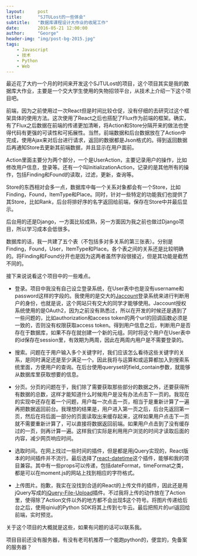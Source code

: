 ```yaml
---
layout:     post
title:      "SJTULost的一些体会"
subtitle:   "数据库课程设计大作业的收尾工作"
date:       2016-05-21 12:00:00
author:     "George"
header-img: "img/post-bg-2015.jpg"
tags:
    - Javascript
    - 技术
    - Python
    - Web
---
```


最近花了大约一个月的时间来开发这个SJTULost的项目，这个项目其实是我的数据库大作业，主要是一个交大学生使用的失物招领平台，从技术上介绍一下这个项目吧。

前端，因为之前使用过一次React但是时间比较仓促，没有仔细的去研究过这个框架具体的使用方法。这次使用了React之后也搭配了Flux作为前端的框架。确实，有了Flux之后数据在前端的传递更加清晰，将Action和Store分隔开来的做法也使得代码有更强的可读性和可拓展性。当然，前端数据和后台数据放在了Action中完成，使用Ajax来对后台进行请求，返回的数据都是Json格式的。得到返回数据后再通知Store去更新其前端数据，并且显示在用户面前。

Action里面主要分为两个部分，一个是UserAction，主要记录用户的操作，比如修改用户信息，登录等。还有一个叫InitializationAction，记录的是其他所有的操作，包括Finding和Found的读取，过滤，更新，查询等。

Store的东西相对会多一点，数据库中每一个关系对象都会有一个Store，比如Finding，Found，ItemType和Place。同时，针对一些特定的功能我们也提供了其Store，比如Rank，后台将排好序的名字返回给前端，保存在Store中并最后显示。

后台用的还是Django，一方面比较成熟，另一方面因为我之前也做过Django项目，所以学习成本会低很多。

数据库的话，我一共建了五个表（不包括多对多关系的第三张表）。分别是Finding，Found，User，ItemType和Place。各个表之间的关系还是比较明确的。将Finding和Found分开也是因为这两者虽然字段很接近，但是其功能是截然不同的。

接下来说说看这个项目中的一些难点。

- 登录。项目中我没有自己设立登录系统，在User表中也是没有username和password这样的字段的。我使用的是交大的[Jaccount](http://developer.sjtu.edu.cn/wiki/JAccount)登录系统来进行判断用户的身份，也就是说，这个网站只有交大的同学才能够使用。Jaccount授权系统使用的是OAuth2，因为之前没有熟悉过，所以在开发的时候还是遇到了一些问题的，比如authorization和access token的两个url的回调函数必须是一致的，否则没有权限获取access token。得到用户信息之后，判断用户是否存在于数据库，如果不存在就创建一个新的元组。同时将这个用户在User表中的id保存在session里，有效期为两周，因此在两周内用户是不需要登录的。

- 搜索。问题在于用户输入多个关键字时，我们应该怎么看待这些关键字的关系，是同时满足还是至少满足一个。因此我将与运算和或运算都加入到搜索系统里面，方便用户的查询。在后台使用queryset的field_contain参数，就能够从数据库里获取想要的信息。

- 分页。分页的问题在于，我们除了需要获取那些部分的数据之外，还要获得所有数据的总数，这样才能知道什么时候用户是没有办法点击下一页的。我现在的实现中还存在着一个问题，用户每一次点击一页，相当于是重新计算了一遍再把数据返回前台。我理想的结果是，用户进入第一页之后，后台先返回第一页，然后在将后面一部分的页面读取出来缓存起来，这样如果用户点击下一页就不需要重新计算了，可以直接将数据返回前端。如果用户点击到了没有缓存过的一页，则再计算一遍。这样我们实际是利用用户浏览的时间才读取后面的内容，减少网页响应时间。

- 选取时间。在网上找过一些时间的插件，但是都是用jQuery实现的，React版本的时间插件并不流行。最后选择了[react-datetime](https://github.com/YouCanBookMe/react-datetime)这个插件，能够和我的项目兼容。其中有一些props可以传递，包括dateFormat，timeFormat之类，都是可以在moment.js的网站上找到相应的字符格式。

- 上传图片。抱歉，我实在没找到合适的React的上传文件的插件，因此还是用jQuery写成的[jQuery-File-Upload](https://github.com/blueimp/jQuery-File-Upload)插件。不过我将上传的动作放在了Action里，使得除了Action文件以外的地方都不会出现$这个符号。将图片传递给后台之后，使用qiniu的Python SDK将其上传到七牛云。最后把照片的url返回给前端，实时预览。

关于这个项目的大概就是这些，如果有问题的话可以联系我。

项目目前还没有服务器，有没有老司机推荐一个能跑python的，便宜的，免备案的服务器？

